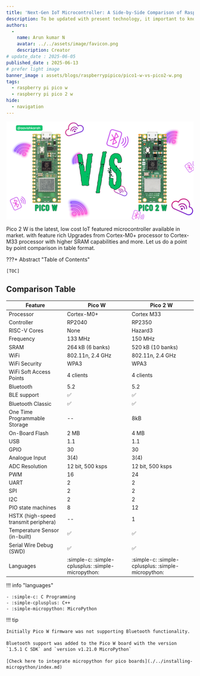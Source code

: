 ```yaml
---
title: 'Next-Gen IoT Microcontroller: A Side-by-Side Comparison of Raspberry Pi Pico W and Pico 2 W'
description: To be updated with present technology, it important to know improvements in IoT based Microcontrollers.
authors:
  -
    name: Arun kumar N
    avatar: ../../assets/image/favicon.png
    description: Creator
# update_date : 2025-06-05
published_date : 2025-06-13
# prefer light image
banner_image : assets/blogs/raspberrypipico/pico1-w-vs-pico2-w.png
tags:
  - raspberry pi pico w
  - raspberry pi pico 2 w
hide:
  - navigation
---
```



![pico_1-vs-pico_2](./../../../assets/blogs/raspberrypipico/pico1-w-vs-pico2-w.png)

Pico 2 W is the latest, low cost IoT featured microcontroller available in market. with feature rich Upgrades from Cortex-M0+ processor to Cortex-M33 processor with higher SRAM capabilities and more. Let us do a point by point comparison in table format.


???+ Abstract "Table of Contents"

    [TOC]


## Comparison Table

| Feature                              | Pico W             | Pico 2 W           |
| ------------------------------------ | ------------------ | ------------------ |
| Processor                            | Cortex-M0+         | Cortex M33         |
| Controller                           | RP2040             | RP2350             |
| RISC-V Cores                         | None               | Hazard3            |
| Frequency                            | 133 MHz            | 150 MHz            |
| SRAM                                 | 264 kB (6 banks)   | 520 kB (10 banks)  |
| WiFi                                 | 802.11n, 2.4 GHz   | 802.11n, 2.4 GHz   |
| WiFi Security                        | WPA3               | WPA3               |
| WiFi Soft Access Points              | 4 clients          | 4 clients          |
| Bluetooth                            | 5.2                | 5.2                |
| BLE support                          | :white_check_mark: | :white_check_mark: |
| Bluetooth Classic                    | :white_check_mark: | :white_check_mark: |
| One Time Programmable Storage        | --                 | 8kB                |
| On-Board Flash                       | 2 MB               | 4 MB               |
| USB                                  | 1.1                | 1.1                |
| GPIO                                 | 30                 | 30                 |
| Analogue Input                       | 3(4)               | 3(4)               |
| ADC Resolution                       | 12 bit, 500 ksps   | 12 bit, 500 ksps   |
| PWM                                  | 16                 | 24                 |
| UART                                 | 2                  | 2                  |
| SPI                                  | 2                  | 2                  |
| I2C                                  | 2                  | 2                  |
| PIO state machines                   | 8                  | 12                 |
| HSTX (high-speed transmit periphera) | --                 | 1                  |
| Temperature Sensor (in-built)        | :white_check_mark: | :white_check_mark: |
| Serial Wire Debug (SWD)              | :white_check_mark: | :white_check_mark: |
| Languages                            | :simple-c: :simple-cplusplus: :simple-micropython: | :simple-c: :simple-cplusplus: :simple-micropython: |


!!! info "languages"

    - :simple-c: C Programming
    - :simple-cplusplus: C++
    - :simple-micropython: MicroPython


!!! tip

    Initially Pico W firmware was not supporting Bluetooth functionality.

    Bluetooth support was added to the Pico W board with the version `1.5.1 C SDK` and `version v1.21.0 MicroPython`

    [Check here to integrate micropython for pico boards](./../installing-micropython/index.md)


